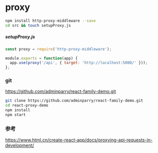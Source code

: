 # proxy


``` bash
npm install http-proxy-middleware --save
cd src && touch setupProxy.js

```

##### setupProxy.js
``` javascript
const proxy = require('http-proxy-middleware');

module.exports = function(app) {
  app.use(proxy('/api', { target: 'http://localhost:5000/' }));
};
```
### git
https://github.com/adminparry/react-family-demo.git
``` bash
git clone https://github.com/adminparry/react-family-demo.git
cd react-proxy-demo
npm install 
npm start
```


### 参考
https://www.html.cn/create-react-app/docs/proxying-api-requests-in-development/
